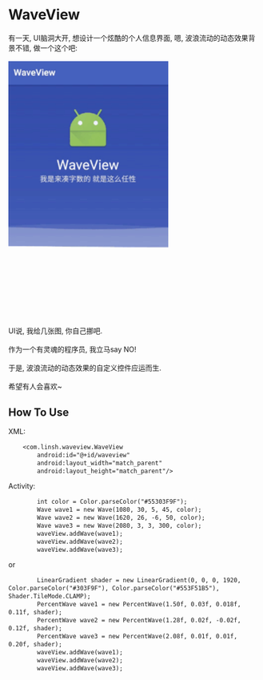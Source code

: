 # WaveView

有一天, UI脑洞大开, 想设计一个炫酷的个人信息界面, 嗯, 波浪流动的动态效果背景不错, 做一个这个吧: <br/>
<br/>
<img src="screenshot/ScreenShot1.gif" width="320px"/><br/>
<br/>
UI说, 我给几张图, 你自己挪吧.<br/>
<br/>
作为一个有灵魂的程序员, 我立马say NO!<br/>
<br/>
于是, 波浪流动的动态效果的自定义控件应运而生.<br/>
<br/>
希望有人会喜欢~<br/>

## How To Use

XML:

```
    <com.linsh.waveview.WaveView
        android:id="@+id/waveview"
        android:layout_width="match_parent"
        android:layout_height="match_parent"/>
```

Activity:

```
        int color = Color.parseColor("#55303F9F");
        Wave wave1 = new Wave(1080, 30, 5, 45, color);
        Wave wave2 = new Wave(1620, 26, -6, 50, color);
        Wave wave3 = new Wave(2080, 3, 3, 300, color);
        waveView.addWave(wave1);
        waveView.addWave(wave2);
        waveView.addWave(wave3);
```

or

```
        LinearGradient shader = new LinearGradient(0, 0, 0, 1920, Color.parseColor("#303F9F"), Color.parseColor("#553F51B5"), Shader.TileMode.CLAMP);
        PercentWave wave1 = new PercentWave(1.50f, 0.03f, 0.018f, 0.11f, shader);
        PercentWave wave2 = new PercentWave(1.28f, 0.02f, -0.02f, 0.12f, shader);
        PercentWave wave3 = new PercentWave(2.08f, 0.01f, 0.01f, 0.20f, shader);
        waveView.addWave(wave1);
        waveView.addWave(wave2);
        waveView.addWave(wave3);
```
<br/>